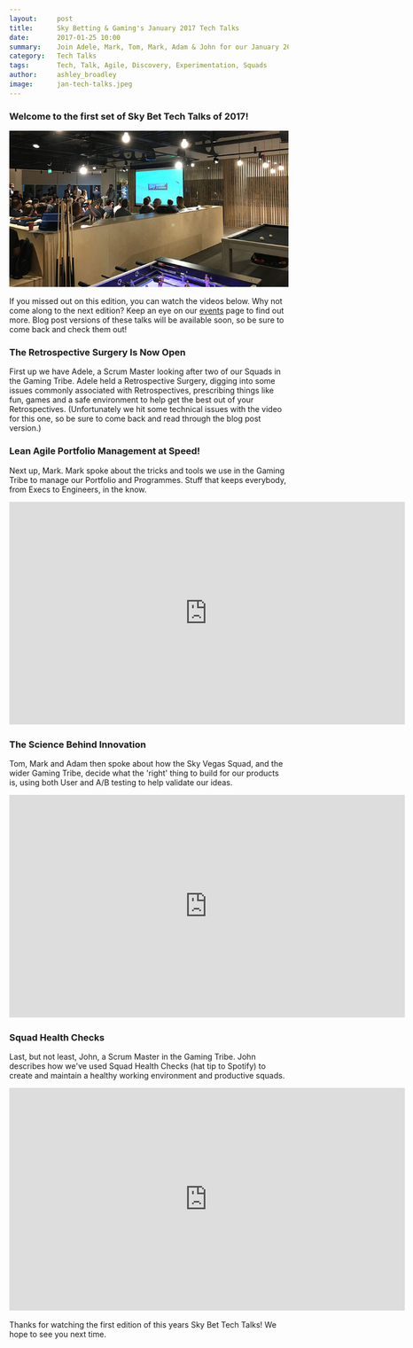 ```yaml
---
layout:     post
title:      Sky Betting & Gaming's January 2017 Tech Talks
date:       2017-01-25 10:00
summary:    Join Adele, Mark, Tom, Mark, Adam & John for our January 2017 edition of Sky Bet Tech Talks on Retrospectives, AGILE Programme Management, Discovery & Experimentation and Squad Health Checks
category:   Tech Talks
tags:       Tech, Talk, Agile, Discovery, Experimentation, Squads
author:     ashley_broadley
image:      jan-tech-talks.jpeg
---
```

### Welcome to the first set of Sky Bet Tech Talks of 2017!

![January Sky Bet Tech Talks](/images/jan-tech-talks.jpeg)

If you missed out on this edition, you can watch the videos below. Why not come along to the next edition? Keep an eye on our [events](/events/) page to find out more. Blog post versions of these talks will be available soon, so be sure to come back and check them out!

### The Retrospective Surgery Is Now Open
First up we have Adele, a Scrum Master looking after two of our Squads in the Gaming Tribe. Adele held a Retrospective Surgery, digging into some issues commonly associated with Retrospectives, prescribing things like fun, games and a safe environment to help get the best out of your Retrospectives.
(Unfortunately we hit some technical issues with the video for this one, so be sure to come back and read through the blog post version.)

### Lean Agile Portfolio Management at Speed!
Next up, Mark. Mark spoke about the tricks and tools we use in the Gaming Tribe to manage our Portfolio and Programmes. Stuff that keeps everybody, from Execs to Engineers, in the know.
<iframe width="714" height="402" src="https://www.youtube.com/embed/Bx0WySQWGGQ" frameborder="0" allowfullscreen></iframe>


### The Science Behind Innovation
Tom, Mark and Adam then spoke about how the Sky Vegas Squad, and the wider Gaming Tribe, decide what the 'right' thing to build for our products is, using both User and A/B testing to help validate our ideas.
<iframe width="714" height="402" src="https://www.youtube.com/embed/ysjjPnZqdds" frameborder="0" allowfullscreen></iframe>


### Squad Health Checks
Last, but not least, John, a Scrum Master in the Gaming Tribe. John describes how we've used Squad Health Checks (hat tip to Spotify) to create and maintain a healthy working environment and productive squads.
<iframe width="714" height="402" src="https://www.youtube.com/embed/aqMd321M23Y" frameborder="0" allowfullscreen></iframe>

Thanks for watching the first edition of this years Sky Bet Tech Talks! We hope to see you next time.
